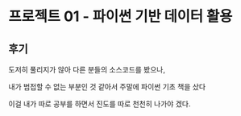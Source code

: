 # 프로젝트 01 - 파이썬 기반 데이터 활용

## 후기

 도저히 풀리지가 않아 다른 분들의 소스코드를 봤으나,

 내가 범접할 수 없는 부분인 것 같아서 주말에 파이썬 기초 책을 샀다

 이걸 내가 따로 공부를 하면서 진도를 따로 천천히 나가야 겠다.